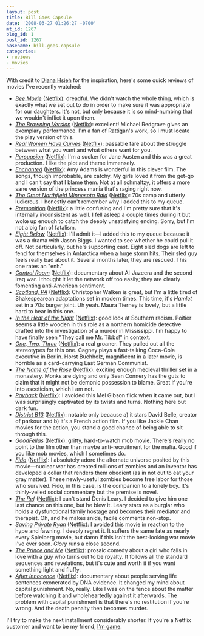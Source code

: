 ```yaml
---
layout: post
title: Bill Goes Capsule
date: '2008-03-27 01:26:27 -0700'
mt_id: 1267
blog_id: 1
post_id: 1267
basename: bill-goes-capsule
categories:
- reviews
- movies
---
```

<p>
With credit to <a href="http://www.dianahsieh.com/blog/2008/03/super-quick-movie-reviews.html">Diana Hsieh</a> for the inspiration, here's some quick reviews of movies I've recently watched:
</p>
<ul>
<li><a href="http://www.amazon.com/exec/obidos/ASIN/B0011ZNAIC/bbrown-20/ref=nosim/"><cite>Bee Movie</cite></a> (<a href="http://www.netflix.com/Movie/Bee_Movie/70060010?trkid=226870">Netflix</a>): dreadful. We didn't watch the whole thing, which is exactly what we set out to do in order to make sure it was appropriate for our daughters. It's not, but only because it is so mind-numbing that we wouldn't inflict it upon them.</li>
<li><a href="http://www.amazon.com/exec/obidos/ASIN/B00092ZLFS/bbrown-20/ref=nosim/"><cite>The Browning Version</cite></a> (<a href="http://www.netflix.com/Movie/The_Browning_Version/70034567?trkid=226870">Netflix</a>): excellent! Michael Redgrave gives an exemplary performance. I'm a fan of Rattigan's work, so I must locate the play version of this.</li>
<li><a href="http://www.amazon.com/exec/obidos/ASIN/B000AM4P90/bbrown-20/ref=nosim/"><cite>Real Women Have Curves</cite></a> (<a href="http://www.netflix.com/Movie/Real_Women_Have_Curves/60024988?trkid=190393">Netflix</a>): passable fare about the struggle between what you want and what others want for you.</li>
<li><a href="http://www.amazon.com/exec/obidos/ASIN/B00003JRCQ/bbrown-20/ref=nosim/"><cite>Persuasion</cite></a> (<a href="http://www.netflix.com/Movie/Persuasion/852420?trkid=190393">Netflix</a>): I'm a sucker for Jane Austen and this was a great production. I like the plot and theme immensely.</li>
<li><a href="http://www.amazon.com/exec/obidos/ASIN/B0011U52EC/bbrown-20/ref=nosim/"><cite>Enchanted</cite></a> (<a href="http://www.netflix.com/Movie/Enchanted/70060014?trkid=226870">Netflix</a>): Amy Adams is wonderful in this clever film. The songs, though improbable, are catchy. My girls loved it from the get-go and I can't say that I blame them. Not at all schmaltzy, it offers a more sane version of the princess mania that's raging right now.</li>
<li><a href="http://www.amazon.com/exec/obidos/ASIN/6301065581/bbrown-20/ref=nosim/"><cite>The Great Northfield Minnesota Raid</cite></a> (<a href="http://www.netflix.com/Movie/The_Great_Northfield_Minnesota_Raid/70075616?trkid=190393">Netflix</a>): 70s camp and utterly ludicrous. I honestly can't remember why I added this to my queue.</li>
<li><a href="http://www.amazon.com/exec/obidos/ASIN/B000QGDY0G/bbrown-20/ref=nosim/"><cite>Premonition</cite></a> (<a href="http://www.netflix.com/Movie/Premonition/70056439?trkid=190393">Netflix</a>): a little confusing and I'm pretty sure that it's internally inconsistent as well. I fell asleep a couple times during it but woke up enough to catch the deeply unsatisfying ending. Sorry, but I'm not a big fan of fatalism.</li>
<li><a href="http://www.amazon.com/exec/obidos/ASIN/B000F4PDFI/bbrown-20/ref=nosim/"><cite>Eight Below</cite></a> (<a href="http://www.netflix.com/Movie/Eight_Below/70042689?trkid=190393">Netflix</a>): I'll admit it&#x2014;I added this to my queue because it was a drama with Jason Biggs. I wanted to see whether he could pull it off. Not particularly, but he's supporting cast. Eight sled dogs are left to fend for themselves in Antarctica when a huge storm hits. Their sled guy feels really bad about it. Several months later, they are rescued. This one rates an "enh."</li>
<li><a href="http://www.amazon.com/exec/obidos/ASIN/B0002X8U4I/bbrown-20/ref=nosim/"><cite>Control Room</cite></a> (<a href="http://www.netflix.com/Movie/Control_Room/60037333?trkid=190393">Netflix</a>): documentary about Al-Jazeera and the second Iraq war. I thought it let the network off too easily; they are clearly fomenting anti-American sentiment.</li>
<li><a href="http://www.amazon.com/exec/obidos/ASIN/B00006G8IB/bbrown-20/ref=nosim/"><cite>Scotland, PA</cite></a> (<a href="http://www.netflix.com/Movie/Scotland_PA/60024071?trkid=190393">Netflix</a>): Christopher Walken is great, but I'm a little tired of Shakespearean adaptations set in modern times. This time, it's <cite>Hamlet</cite> set in a 70s burger joint. Uh yeah. Maura Tierney is lovely, but a little hard to bear in this one.</li>
<li><a href="http://www.amazon.com/exec/obidos/ASIN/B000053VBH/bbrown-20/ref=nosim/"><cite>In the Heat of the Night</cite></a> (<a href="http://www.netflix.com/Movie/In_the_Heat_of_the_Night/60003605?trkid=190393">Netflix</a>): good look at Southern racism. Poitier seems a little wooden in this role as a northern homicide detective drafted into the investigation of a murder in Mississippi. I'm happy to have finally seen "They call me Mr. Tibbs!" in context.</li>
<li><a href="http://www.amazon.com/exec/obidos/ASIN/B0001Y9YLQ/bbrown-20/ref=nosim/"><cite>One, Two, Three</cite></a> (<a href="http://www.netflix.com/Movie/One_Two_Three/60028505?trkid=190393">Netflix</a>): a real groaner. They pulled out all the stereotypes for this one. Cagney plays a fast-talking Coca-Cola executive in Berlin. Horst Buchholz, magnificent in a later movie, is horrible as a card-carrying East German Communist.</li>
<li><a href="http://www.amazon.com/exec/obidos/ASIN/B0001Z37IG/bbrown-20/ref=nosim/"><cite>The Name of the Rose</cite></a> (<a href="http://www.netflix.com/Movie/The_Name_of_the_Rose/70000552?trkid=190393">Netflix</a>): exciting enough medieval thriller set in a monastery. Monks are dying and only Sean Connery has the guts to claim that it might not be demonic possession to blame. Great if you're into asceticism, which I am not.</li>
<li><a href="http://www.amazon.com/exec/obidos/ASIN/B00000JDIQ/bbrown-20/ref=nosim/"><cite>Payback</cite></a> (<a href="http://www.netflix.com/Movie/Payback/18957710?trkid=190393">Netflix</a>): I avoided this Mel Gibson flick when it came out, but I was surprisingly captivated by its twists and turns. Nothing here but dark fun.</li>
<li><a href="http://www.amazon.com/exec/obidos/ASIN/B000GPPPTK/bbrown-20/ref=nosim/"><cite>District B13</cite></a> (<a href="http://www.netflix.com/Movie/District_B13/70051102?trkid=190393">Netflix</a>): notable only because a) it stars David Belle, creator of parkour and b) it's a French action film. If you like Jackie Chan movies for the action, you stand a good chance of being able to sit through this.</li>
<li><a href="http://www.amazon.com/exec/obidos/ASIN/B000286RKW/bbrown-20/ref=nosim/"><cite>GoodFellas</cite></a> (<a href="http://www.netflix.com/Movie/GoodFellas_Special_Edition/70002022?trkid=190393">Netflix</a>): gritty, hard-to-watch mob movie. There's really no point to the film other than maybe anti-recruitment for the mafia. Good if you like mob movies, which I sometimes do.</li>
<li><a href="http://www.amazon.com/exec/obidos/ASIN/B000V4UH08/bbrown-20/ref=nosim/"><cite>Fido</cite></a> (<a href="http://www.netflix.com/Movie/Fido/70048300?trkid=190393">Netflix</a>): I absolutely adore the alternate universe posited by this movie&#x2014;nuclear war has created millions of zombies and an inventor has developed a collar that renders them obedient (as in not out to eat your gray matter). These newly-useful zombies become free labor for those who survived. Fido, in this case, is the companion to a lonely boy. It's thinly-veiled social commentary but the premise is novel.</li>
<li><a href="http://www.amazon.com/exec/obidos/ASIN/B00008977D/bbrown-20/ref=nosim/"><cite>The Ref</cite></a> (<a href="http://www.netflix.com/Movie/The_Ref/60026336?trkid=190393">Netflix</a>): I can't stand Denis Leary. I decided to give him one last chance on this one, but he blew it. Leary stars as a burglar who holds a dysfunctional family hostage and becomes their mediator and therapist. Oh, and he makes snide, facile comments non-stop.</li>
<li><a href="http://www.amazon.com/exec/obidos/ASIN/B00001ZWUS/bbrown-20/ref=nosim/"><cite>Saving Private Ryan</cite></a> (<a href="http://www.netflix.com/Movie/Saving_Private_Ryan/21878564?trkid=190393">Netflix</a>): I avoided this movie in reaction to the hype and fawning. I deeply regret it. It suffers the same fate as nearly every Spielberg movie, but damn if this isn't the best-looking war movie I've ever seen. <cite>Glory</cite> runs a close second.</li>
<li><a href="http://www.amazon.com/exec/obidos/ASIN/http://www.netflix.com/Movie/The_Prince_and_Me/60033327?trkid=190393/bbrown-20/ref=nosim/"><cite>The Prince and Me</cite></a> (<a href="http://www.netflix.com/Movie/The_Prince_and_Me/60033327?trkid=190393">Netflix</a>): prosaic comedy about a girl who falls in love with a guy who turns out to be royalty. It follows all the standard sequences and revelations, but it's cute and worth it if you want something light and fluffy.</li>
<li><a href="http://www.amazon.com/exec/obidos/ASIN/B000KJU1E6/bbrown-20/ref=nosim/"><cite>After Innocence</cite></a> (<a href="http://www.netflix.com/Movie/After_Innocence/70024096?trkid=190393">Netflix</a>): documentary about people serving life sentences exonerated by DNA evidence. It changed my mind about capital punishment. No, really. Like I was on the fence about the matter before watching it and wholeheartedly against it afterwards. The problem with capital punishment is that there's no restitution if you're wrong. And the death penalty then becomes murder.</li>
</ul>
<p>
I'll try to make the next installment considerably shorter. If you're a Netflix customer and want to be my friend, <a href="http://www.netflix.com/BeMyFriend/POgQBXgWBWiBKyVpf1Fq">I'm game</a>.
</p>
